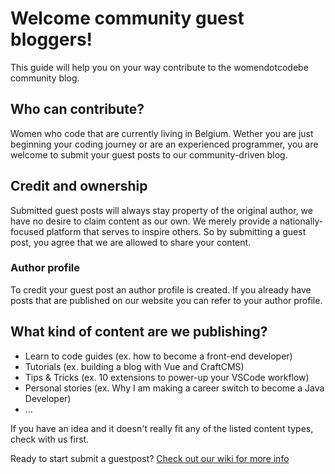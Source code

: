 # Welcome community guest bloggers!
This guide will help you on your way contribute to the womendotcodebe community blog.

## Who can contribute?
Women who code that are currently living in Belgium. Wether you are just beginning your coding journey or are an experienced programmer, you are welcome to submit your guest posts to our community-driven blog.

## Credit and ownership
Submitted guest posts will always stay property of the original author, we have no desire to claim content as our own. We merely provide a nationally-focused platform that serves to inspire others. So by submitting a guest post, you agree that we are allowed to share your content.

### Author profile
To credit your guest post an author profile is created. If you already have posts that are published on our website you can refer to your author profile.

## What kind of content are we publishing?
- Learn to code guides (ex. how to become a front-end developer)
- Tutorials (ex. building a blog with Vue and CraftCMS)
- Tips & Tricks (ex. 10 extensions to power-up your VSCode workflow)
- Personal stories (ex. Why I am making a career switch to become a Java Developer)
- ...

If you have an idea and it doesn't really fit any of the listed content types, check with us first.


Ready to start submit a guestpost? [Check out our wiki for more info](https://github.com/womendotcodebe/guest-blogs/wiki)